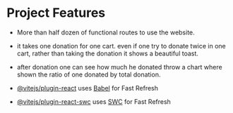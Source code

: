 # Project Features

- More than half dozen of functional routes to use the website.
- it takes one donation for one cart. even if one try to donate twice in one cart, rather than taking the donation it shows a beautiful toast.
- after donation one can see how much he donated throw a chart where shown the ratio of one donated by total donation.

- [@vitejs/plugin-react](https://github.com/vitejs/vite-plugin-react/blob/main/packages/plugin-react/README.md) uses [Babel](https://babeljs.io/) for Fast Refresh
- [@vitejs/plugin-react-swc](https://github.com/vitejs/vite-plugin-react-swc) uses [SWC](https://swc.rs/) for Fast Refresh
